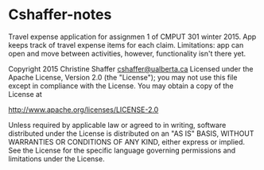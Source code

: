 # Cshaffer-notes
Travel expense application for assignmen 1 of CMPUT 301 winter 2015.
App keeps track of travel expense items for each claim.
Limitations: app can open and move between activities, however, functionality isn't there yet.

Copyright 2015 Christine Shaffer cshaffer@ualberta.ca
Licensed under the Apache License, Version 2.0 (the "License");
you may not use this file except in compliance with the License.
You may obtain a copy of the License at

http://www.apache.org/licenses/LICENSE-2.0

Unless required by applicable law or agreed to in writing, software
distributed under the License is distributed on an "AS IS" BASIS,
WITHOUT WARRANTIES OR CONDITIONS OF ANY KIND, either express or implied.
See the License for the specific language governing permissions and
limitations under the License.
